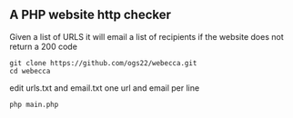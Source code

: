 A PHP website http checker
--------------------------

Given a list of URLS it will email a list of recipients if the website does not return a 200 code


```
git clone https://github.com/ogs22/webecca.git
cd webecca
```

edit urls.txt and email.txt
one url and email per line

```
php main.php
```